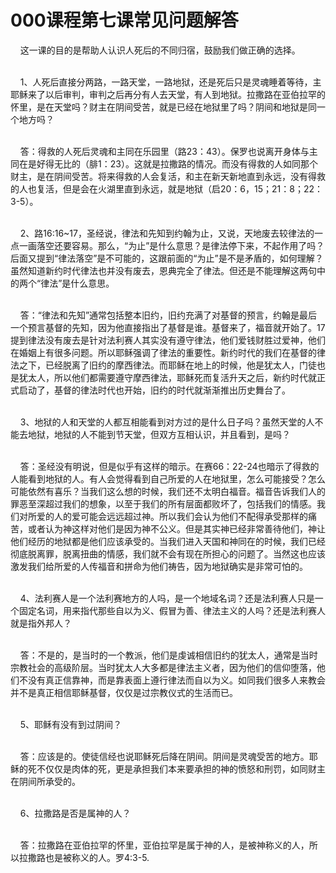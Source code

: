 # 000课程第七课常见问题解答



<p>&nbsp; &nbsp; 这一课的目的是帮助人认识人死后的不同归宿，鼓励我们做正确的选择。</p>

<p><br />
&nbsp; &nbsp; 1、人死后直接分两路，一路天堂，一路地狱，还是死后只是灵魂睡着等待，主耶稣来了以后审判，审判之后再分有人去天堂，有人到地狱。拉撒路在亚伯拉罕的怀里，是在天堂吗？财主在阴间受苦，就是已经在地狱里了吗？阴间和地狱是同一个地方吗？</p>

<p><br />
&nbsp; &nbsp; 答：得救的人死后灵魂和主同在乐园里（路23：43）。保罗也说离开身体与主同在是好得无比的（腓1：23）。这就是拉撒路的情况。而没有得救的人如同那个财主，是在阴间受苦。将来得救的人会复活，和主在新天新地直到永远，没有得救的人也复活，但是会在火湖里直到永远，就是地狱（启20：6，15；21：8；22：3-5）。</p>

<p><br />
&nbsp; &nbsp; 2、路16:16~17，圣经说，律法和先知到约翰为止，又说，天地废去较律法的一点一画落空还要容易。那么，“为止”是什么意思？是律法停下来，不起作用了吗？后面又提到“律法落空”是不可能的，这跟前面的“为止”是不是矛盾的，如何理解？虽然知道新约时代律法也并没有废去，恩典完全了律法。但还是不能理解这两句中的两个“律法”是什么意思。</p>

<p><br />
&nbsp; &nbsp; 答：“律法和先知”通常包括整本旧约，旧约充满了对基督的预言，约翰是最后一个预言基督的先知，因为他直接指出了基督是谁。基督来了，福音就开始了。17提到律法没有废去是针对法利赛人其实没有遵守律法，他们爱钱财胜过爱神，他们在婚姻上有很多问题。所以耶稣强调了律法的重要性。新约时代的我们在基督的律法之下，已经脱离了旧约的摩西律法。而耶稣在地上的时候，他是犹太人，门徒也是犹太人，所以他们都需要遵守摩西律法，耶稣死而复活升天之后，新约时代就正式启动了，基督的律法时代也开始，旧约的时代就渐渐推出历史舞台了。</p>

<p><br />
&nbsp; &nbsp; 3、地狱的人和天堂的人都互相能看到对方过的是什么日子吗？虽然天堂的人不能去地狱，地狱的人不能到节天堂，但双方互相认识，并且看到，是吗？</p>

<p><br />
&nbsp; &nbsp; 答：圣经没有明说，但是似乎有这样的暗示。在赛66：22-24也暗示了得救的人能看到地狱的人。有人会觉得看到自己所爱的人在地狱里，怎么可能接受？怎么可能依然有喜乐？当我们这么想的时候，我们还不太明白福音。福音告诉我们人的罪恶至深超过我们的想象，以至于我们的所有层面都败坏了，包括我们的情感。我们对所爱的人的爱可能会远远超过神。所以我们会认为他们不配得承受那样的痛苦，或者认为神这样对他们是因为神不公义。但是其实神已经非常善待他们，神让他们经历的地狱都是他们应该承受的。当我们进入天国和神同在的时候，我们已经彻底脱离罪，脱离扭曲的情感，我们就不会有现在所担心的问题了。当然这也应该激发我们给所爱的人传福音和拼命为他们祷告，因为地狱确实是非常可怕的。</p>

<p><br />
&nbsp; &nbsp; 4、法利赛人是一个法利赛地方的人吗，是一个地域名词？还是法利赛人只是一个固定名词，用来指代那些自以为义、假冒为善、律法主义的人吗？还是法利赛人就是指外邦人？</p>

<p><br />
&nbsp; &nbsp; 答：不是的，是当时的一个教派，他们是虔诚相信旧约的犹太人，通常是当时宗教社会的高级阶层。当时犹太人大多都是律法主义者，因为他们的信仰堕落，他们不没有真正信靠神，而是靠表面上遵行律法而自以为义。如同我们很多人来教会并不是真正相信耶稣基督，仅仅是过宗教仪式的生活而已。</p>

<p><br />
&nbsp; &nbsp; 5、耶稣有没有到过阴间？</p>

<p><br />
&nbsp; &nbsp; 答：应该是的。使徒信经也说耶稣死后降在阴间。阴间是灵魂受苦的地方。耶稣的死不仅仅是肉体的死，更是承担我们本来要承担的神的愤怒和刑罚，如同财主在阴间所承受的。</p>

<p><br />
&nbsp; &nbsp; 6、拉撒路是否是属神的人？</p>

<p><br />
&nbsp; &nbsp; 答：拉撒路在亚伯拉罕的怀里，亚伯拉罕是属于神的人，是被神称义的人，所以拉撒路也是被称义的人。罗4:3-5.</p>